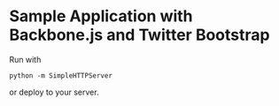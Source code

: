 # Sample Application with Backbone.js and Twitter Bootstrap #

Run with 

	python -m SimpleHTTPServer
	
or deploy to your server.

